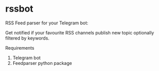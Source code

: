 # rssbot
RSS Feed parser for your Telegram bot:

Get notified if your favourite RSS channels publish new topic optionally filtered by keywords.

Requirements

1) Telegram bot
2) Feedparser python package
